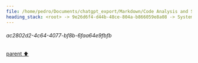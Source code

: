 ```yaml
---
file: /home/pedro/Documents/chatgpt_export/Markdown/Code Analysis and Suggestions.md
heading_stack: <root> -> 9e26d6f4-d44b-48ce-804a-b866059e8a08 -> System -> 2688ae0b-3d9e-45f7-8b73-a565f3fdc93f -> System -> aaa2bac3-68ad-45e4-a1fd-a350837ca8d1 -> User -> f831b866-ab70-403a-9851-255413e1dcc2 -> Assistant -> patch_typing Function -> Test Code -> Observations -> Suggestions for Improvement -> aaa292b7-5873-4fdd-acd7-3720ed81585a -> User -> 6e85476a-bbc8-4290-8a85-b381d5a4438e -> Assistant -> ad4cc9ce-a359-4b07-b521-9d0ada5a8f3f -> Tool -> 6825bd3f-20d0-48dd-a208-3c83401997c3 -> Assistant -> aaa27443-b7ec-476a-ad99-a9dce5cbf447 -> User -> ac2802d2-4c64-4077-bf8b-6faa64e9fbfb
---
```

###### ac2802d2-4c64-4077-bf8b-6faa64e9fbfb
[parent ⬆️](#aaa27443-b7ec-476a-ad99-a9dce5cbf447)
